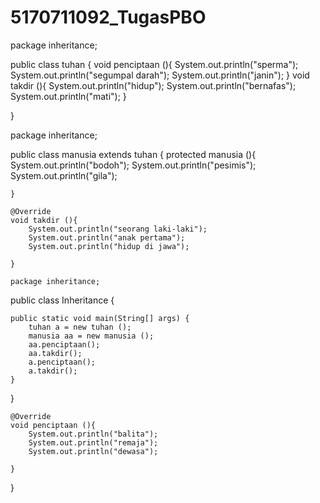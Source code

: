 # 5170711092_TugasPBO

package inheritance;


public class tuhan {
    void penciptaan (){
        System.out.println("sperma");
        System.out.println("segumpal darah");
        System.out.println("janin");
    }
    void takdir (){
       System.out.println("hidup");
       System.out.println("bernafas"); 
       System.out.println("mati");
    }
    
}


package inheritance;


public class manusia extends tuhan {
    protected manusia (){
        System.out.println("bodoh");
        System.out.println("pesimis");
        System.out.println("gila");
        
    }
    
    @Override
    void takdir (){
        System.out.println("seorang laki-laki");
        System.out.println("anak pertama");
        System.out.println("hidup di jawa");
        
    }
    
    package inheritance;


public class Inheritance {

   
    public static void main(String[] args) {
        tuhan a = new tuhan ();
        manusia aa = new manusia ();
        aa.penciptaan();
        aa.takdir();
        a.penciptaan();
        a.takdir();
    }
    
}

    
    @Override
    void penciptaan (){
        System.out.println("balita");
        System.out.println("remaja");
        System.out.println("dewasa");
        
    }
    
}
